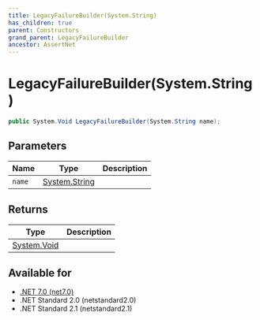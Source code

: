 ```yaml
---
title: LegacyFailureBuilder(System.String)
has_children: true
parent: Constructors
grand_parent: LegacyFailureBuilder
ancestor: AssertNet
---
```

# LegacyFailureBuilder(System.String)

```csharp
public System.Void LegacyFailureBuilder(System.String name);
```

## Parameters
|Name|Type|Description|
|-|-|-|
|`name`|[System.String](https://learn.microsoft.com/en-us/dotnet/api/system.string)||

## Returns
|Type|Description|
|-|-|
|[System.Void](https://learn.microsoft.com/en-us/dotnet/api/system.void)||

## Available for
- [.NET 7.0 (net7.0)](https://versionsof.net/core/7.0/)
- .NET Standard 2.0 (netstandard2.0)
- .NET Standard 2.1 (netstandard2.1)
